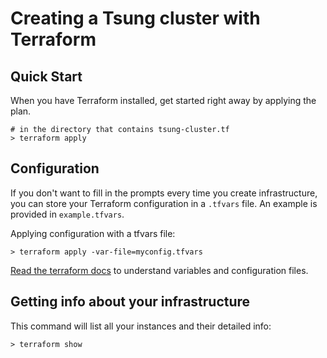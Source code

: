 # Creating a Tsung cluster with Terraform

## Quick Start
When you have Terraform installed, get started right away by applying the plan.

```
# in the directory that contains tsung-cluster.tf
> terraform apply
```

## Configuration
If you don't want to fill in the prompts every time you create infrastructure, you can store your Terraform configuration in a `.tfvars` file. An example is provided in `example.tfvars`.

Applying configuration with a tfvars file:
```
> terraform apply -var-file=myconfig.tfvars
```

[Read the terraform docs](https://www.terraform.io/docs/configuration/variables.html) to understand variables and configuration files.


## Getting info about your infrastructure

This command will list all your instances and their detailed info:

```
> terraform show
```
